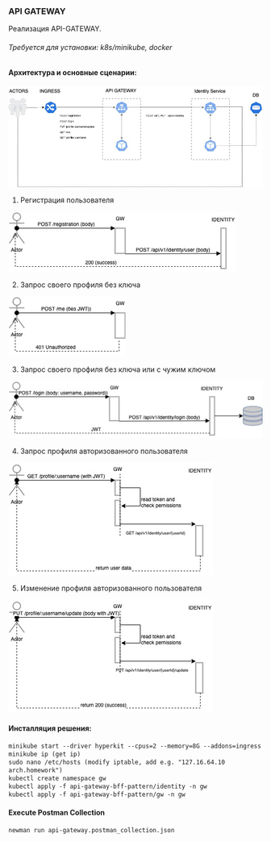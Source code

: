 ### **API GATEWAY**

Реализация API-GATEWAY.

###### _Требуется для установки: k8s/minikube, docker_

#### Архитектура и основные сценарии:

![Main Architecture of solution](pics/architecture.jpg)

1) Регистрация пользователя

![registration](pics/registration.jpg)

2) Запрос своего профиля без ключа

![auth-no-token](pics/auth-no-token.jpg)

3) Запрос своего профиля без ключа или с чужим ключом

![auth-bad-token](pics/login.jpg)

4) Запрос профиля авторизованного пользователя

![get-auth-profile](pics/auth-profile.jpg)

5) Изменение профиля авторизованного пользователя

![update-auth-profile](pics/auth-update-profile.jpg)

#### Инсталляция решения:

    minikube start --driver hyperkit --cpus=2 --memory=8G --addons=ingress
    minikube ip (get ip)
    sudo nano /etc/hosts (modify iptable, add e.g. "127.16.64.10 arch.homework")
    kubectl create namespace gw
    kubectl apply -f api-gateway-bff-pattern/identity -n gw
    kubectl apply -f api-gateway-bff-pattern/gw -n gw

#### Execute Postman Collection

    newman run api-gateway.postman_collection.json
